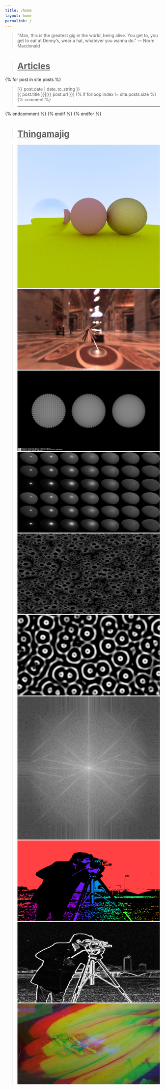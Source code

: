 ```yaml
---
title: /home
layout: home
permalink: /
---
```


>"Man, this is the greatest gig in the world, being alive. You get to, you get to eat at Denny’s, wear a hat, whatever you wanna do." — Norm Macdonald

<div style="border-top: var(--border); margin-bottom: 25px; margin-top: 25px;"></div>

># <u>Articles</u>

{% for post in site.posts %}
>[{{ post.date | date_to_string }}<br>{{ post.title }}]({{ post.url }})
{% if forloop.index != site.posts.size %}
{% comment %} 
> ***
{% endcomment %} 
{% endif %}
{% endfor %}

<div style="border-top: var(--border); margin-bottom: 25px; margin-top: 25px;"></div>

># <u>Thingamajig</u>

<blockquote>

<div class="grid" data-masonry='{ 
  "itemSelector": ".grid-item", 
  "columnWidth": ".grid-sizer",
  "gutter": ".gutter-sizer",
  "percentPosition": true }'>

  <div class="grid-sizer"></div>
  <div class="gutter-sizer"></div>

  <div class="grid-item">
    <a href="/demo4">
      <img src="/assets/raytracing_512x512.png">
    </a>
  </div>

  <div class="grid-item">
    <a href="https://www.shadertoy.com/view/Dsy3RK">
      <!-- <img srcset="/assets/importance_sampling_visualized_1920x1080.png 1920w,
                   /assets/importance_sampling_visualized_1440x810.png 1440w,
                   /assets/importance_sampling_visualized_960x540.png 960w" alt=""> -->
      <img src="/assets/importance_sampling_visualized_960x540.png">
    </a>
  </div>

  <div class="grid-item">
    <a href="https://www.shadertoy.com/view/cs33R2">
      <!-- <img srcset="/assets/demo7_1920x1080.png 1920w,
                   /assets/demo7_1440x810.png 1440w,
                   /assets/demo7_960x540.png 960w" alt=""> -->
      <img src="/assets/demo7_960x540.png">
    </a>
  </div>

  <div class="grid-item">
    <a href="https://www.shadertoy.com/view/dtBXWG">
      <!-- <img srcset="/assets/demo0_1920x1080.png 1920w,
                   /assets/demo0_1440x810.png 1440w,
                   /assets/demo0_960x540.png 960w" alt=""> -->
      <img src="/assets/demo0_960x540.png">     
    </a>
  </div>

  <div class="grid-item">
    <a href="https://www.shadertoy.com/view/DlXXWr">
      <!-- <img srcset="/assets/demo1-2_1920x1080.png 1920w,
                   /assets/demo1-2_1440x810.png 1440w,
                   /assets/demo1-2_960x540.png 960w" alt="">    -->
      <img src="/assets/demo1-2_960x540.png">     
    </a>
  </div>

  <div class="grid-item">
    <a href="https://www.shadertoy.com/view/DtsXDH">
      <!-- <img srcset="/assets/demo2_1920x1080.png 1920w,
                   /assets/demo2_1440x810.png 1440w,
                   /assets/demo2_960x540.png 960w" alt="">    -->
      <img src="/assets/demo2_960x540.png">  
    </a>
  </div>

  <div class="grid-item">
    <a href="/demo2">
      <!-- <img srcset="/assets/demo5-2_512x512.png 512w" alt="">    -->
      <img src="/assets/demo5-2_512x512.png">  
    </a>
  </div>

  <div class="grid-item">
    <a href="/demo0">
      <!-- <img srcset="/assets/demo3-2_1600x900.png 1600w,
                   /assets/demo3-2_1200x675.png 1200w,
                   /assets/demo3-2_800x450.png 800w" alt="">    -->
      <img src="/assets/demo3-2_800x450.png">  
    </a>
  </div>

  <div class="grid-item">
    <a href="/demo1">
      <!-- <img srcset="/assets/demo4-2_1600x900.png 1600w,
                   /assets/demo4-2_1200x675.png 1200w,
                   /assets/demo4-2_800x450.png 800w" alt="">  -->
      <img src="/assets/demo4-2_800x450.png">    
    </a>
  </div>

  <div class="grid-item">
    <a href="/demo3">
      <!-- <img srcset="/assets/demo6-2_1600x900.png 1600w,
                   /assets/demo6-2_1200x675.png 1200w,
                   /assets/demo6-2_800x450.png 800w" alt="">    -->
      <img src="/assets/demo6-2_800x450.png">   
    </a>
  </div>

</div>

</blockquote>